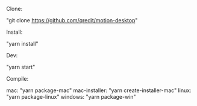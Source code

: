 Clone:

"git clone https://github.com/qredit/motion-desktop"

Install:

"yarn install"

Dev:

"yarn start"

Compile:

mac: "yarn package-mac"
mac-installer: "yarn create-installer-mac"
linux: "yarn package-linux"
windows: "yarn package-win"
